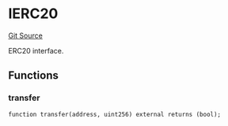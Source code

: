 # IERC20
[Git Source](https://github.com/NaniDAO/accounts/blob/633a53011abcd7918cc74b4d98c9ea83062f3c59/src/governance/Points.sol)

ERC20 interface.


## Functions
### transfer


```solidity
function transfer(address, uint256) external returns (bool);
```

